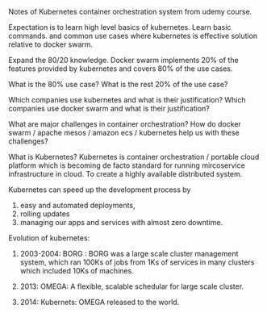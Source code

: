Notes of Kubernetes container orchestration system
from udemy course.

Expectation is to learn high level basics of kubernetes.
Learn basic commands. and common use cases where kubernetes
is effective solution relative to docker swarm.

Expand the 80/20 knowledge.
Docker swarm implements 20% of the features provided by kubernetes
and covers 80% of the use cases.

What is the 80% use case? 
What is the rest 20% of the use case? 

Which companies use kubernetes and what is their justification?
Which companies use docker swarm and what is their justification?

What are major challenges in container orchestration?
How do docker swarm / apache mesos / amazon ecs / kubernetes help us with
these challenges? 

What is Kubernetes? 
Kubernetes is container orchestration / portable cloud platform which is becoming
de facto standard for running mircoservice  infrastructure in cloud.
To create a highly available distributed system.

Kubernetes can speed up the development process by 
1. easy and automated deployments,
2. rolling updates
3. managing our apps and services with almost zero downtime. 

Evolution of kubernetes:
1. 2003-2004: BORG : BORG was a large scale cluster management system,
which ran 100Ks of jobs from 1Ks of services in many clusters which included
10Ks of machines.

2. 2013: OMEGA: A flexible, scalable schedular for  large scale cluster.
3. 2014: Kubernets: OMEGA released to the world. 





